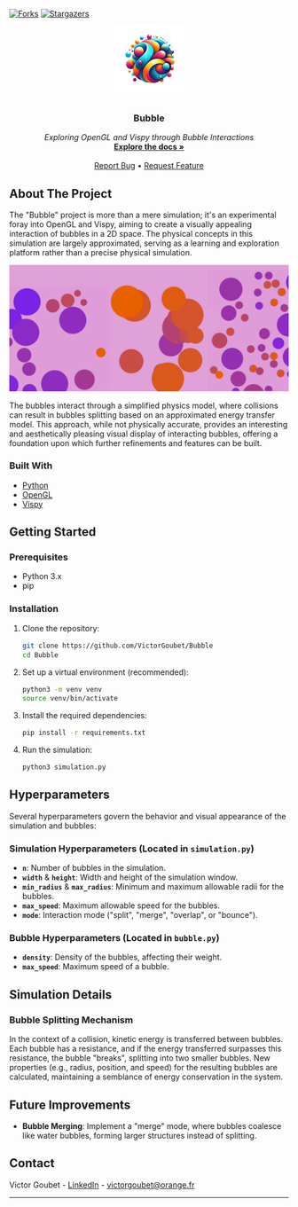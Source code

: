 [![Forks][forks-shield]][forks-url]
[![Stargazers][stars-shield]][stars-url]

<div align="center">
  <a href="https://github.com/VictorGoubet/Bubble">
    <img src="static/log.png" alt="Logo" width="130">
  </a>

  <h3 align="center">Bubble</h3>

  <p align="center">
    <i>Exploring OpenGL and Vispy through Bubble Interactions</i>
    <br />
    <a href="https://github.com/VictorGoubet/Bubble"><strong>Explore the docs »</strong></a>
    <br />
    <br />
    <a href="https://github.com/VictorGoubet/Bubble/issues">Report Bug</a>
    •
    <a href="https://github.com/VictorGoubet/Bubble/issues">Request Feature</a>
  </p>
</div>

## About The Project

The "Bubble" project is more than a mere simulation; it's an experimental foray into OpenGL and Vispy, aiming to create a visually appealing interaction of bubbles in a 2D space. The physical concepts in this simulation are largely approximated, serving as a learning and exploration platform rather than a precise physical simulation.

[![Product Screen Shot][product-screenshot]](https://github.com/VictorGoubet/Bubble)

The bubbles interact through a simplified physics model, where collisions can result in bubbles splitting based on an approximated energy transfer model. This approach, while not physically accurate, provides an interesting and aesthetically pleasing visual display of interacting bubbles, offering a foundation upon which further refinements and features can be built.

### Built With

- [Python](https://www.python.org/)
- [OpenGL](https://www.opengl.org/)
- [Vispy](https://github.com/vispy/vispy)

## Getting Started

### Prerequisites

- Python 3.x
- pip

### Installation

1. Clone the repository:
   ```bash
   git clone https://github.com/VictorGoubet/Bubble
   cd Bubble
   ```
2. Set up a virtual environment (recommended):
   ```bash
   python3 -m venv venv
   source venv/bin/activate
   ```
3. Install the required dependencies:
   ```bash
   pip install -r requirements.txt
   ```
4. Run the simulation:
   ```bash
   python3 simulation.py
   ```

## Hyperparameters

Several hyperparameters govern the behavior and visual appearance of the simulation and bubbles:

### Simulation Hyperparameters (Located in `simulation.py`)

- **`n`**: Number of bubbles in the simulation.
- **`width`** & **`height`**: Width and height of the simulation window.
- **`min_radius`** & **`max_radius`**: Minimum and maximum allowable radii for the bubbles.
- **`max_speed`**: Maximum allowable speed for the bubbles.
- **`mode`**: Interaction mode ("split", "merge", "overlap", or "bounce").

### Bubble Hyperparameters (Located in `bubble.py`)

- **`density`**: Density of the bubbles, affecting their weight.
- **`max_speed`**: Maximum speed of a bubble.

## Simulation Details

### Bubble Splitting Mechanism

In the context of a collision, kinetic energy is transferred between bubbles. Each bubble has a resistance, and if the energy transferred surpasses this resistance, the bubble "breaks", splitting into two smaller bubbles. New properties (e.g., radius, position, and speed) for the resulting bubbles are calculated, maintaining a semblance of energy conservation in the system.

## Future Improvements

- **Bubble Merging**: Implement a "merge" mode, where bubbles coalesce like water bubbles, forming larger structures instead of splitting.


## Contact

Victor Goubet - [LinkedIn][linkedin-url] - victorgoubet@orange.fr

---


[product-screenshot]: static/screenshot.png
[linkedin-url]: https://linkedin.com/in/victorgoubet
[forks-shield]: https://img.shields.io/github/forks/VictorGoubet/Bubble.svg?style=for-the-badge
[forks-url]: https://github.com/VictorGoubet/Bubble/network/members
[stars-shield]: https://img.shields.io/github/stars/VictorGoubet/Bubble.svg?style=for-the-badge
[stars-url]: https://github.com/VictorGoubet/Bubble/stargazers
